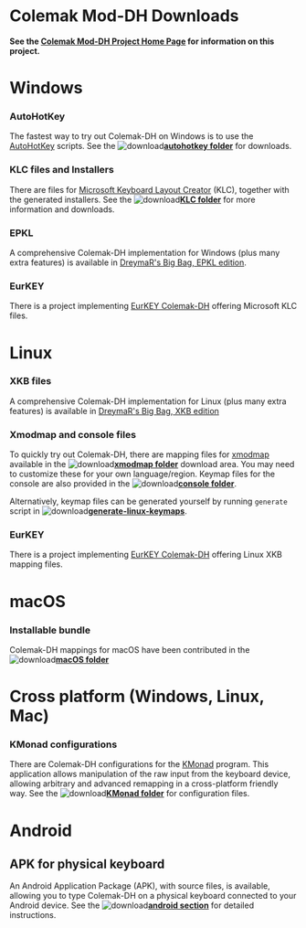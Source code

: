 Colemak Mod-DH Downloads
========================

**See the [Colemak Mod-DH Project Home Page](http://colemakmods.github.io/mod-dh/ "Colemak Mod-DH") for information on this project.**

# Windows

### AutoHotKey

The fastest way to try out Colemak-DH on Windows is to use the [AutoHotKey](https://autohotkey.com/) scripts. See the ![download](gfx/arrow-circle-down.png)[**autohotkey folder**](autohotkey/) for downloads.

### KLC files and Installers

There are files for [Microsoft Keyboard Layout Creator](http://msdn.microsoft.com/en-GB/goglobal/bb964665.aspx "Keyboard Layout Creator") (KLC), together with the generated installers. See the ![download](gfx/arrow-circle-down.png)[**KLC folder**](klc/) for more information and downloads.

### EPKL

A comprehensive Colemak-DH implementation for Windows (plus many extra features) is available in [DreymaR's Big Bag, EPKL edition](https://forum.colemak.com/topic/1467-dreymars-big-bag-of-keyboard-tricks-pklwindows-edition/).

### EurKEY

There is a project implementing [EurKEY Colemak-DH](https://gitlab.com/jungganz/eurkey-colemak-mod-dh) offering Microsoft KLC files.

# Linux

### XKB files

A comprehensive Colemak-DH implementation for Linux (plus many extra features) is available in [DreymaR's Big Bag, XKB edition](https://forum.colemak.com/topic/1438-dreymars-big-bag-of-keyboard-tricks-linuxxkb-files-included/)

### Xmodmap and console files

To quickly try out Colemak-DH, there are mapping files for [xmodmap](http://www.x.org/archive/X11R6.8.2/doc/xmodmap.1.html) available in the ![download](gfx/arrow-circle-down.png)[**xmodmap folder**](xmodmap/) download area. You may need to customize these for your own language/region. Keymap files for the console are also provided in the ![download](gfx/arrow-circle-down.png)[**console folder**](console/).

Alternatively, keymap files can be generated yourself by running `generate` script in ![download](gfx/arrow-circle-down.png)[**generate-linux-keymaps**](generate-linux-keymaps/).

### EurKEY

There is a project implementing [EurKEY Colemak-DH](https://gitlab.com/jungganz/eurkey-colemak-mod-dh) offering Linux XKB mapping files.

# macOS

### Installable bundle

Colemak-DH mappings for macOS have been contributed in the ![download](gfx/arrow-circle-down.png)[**macOS folder**](macOS/)

# Cross platform (Windows, Linux, Mac)

### KMonad configurations

There are Colemak-DH configurations for the [KMonad](https://github.com/david-janssen/kmonad) program. This application allows manipulation of the raw input from the keyboard device, allowing arbitrary and advanced remapping in a cross-platform friendly way. See the ![download](gfx/arrow-circle-down.png)[**KMonad folder**](kmonad/) for configuration files.

# Android

## APK for physical keyboard

An Android Application Package (APK), with source files, is available, allowing you to type Colemak-DH on a physical keyboard connected to your Android device. See the ![download](gfx/arrow-circle-down.png)[**android section**](android/) for detailed instructions.


